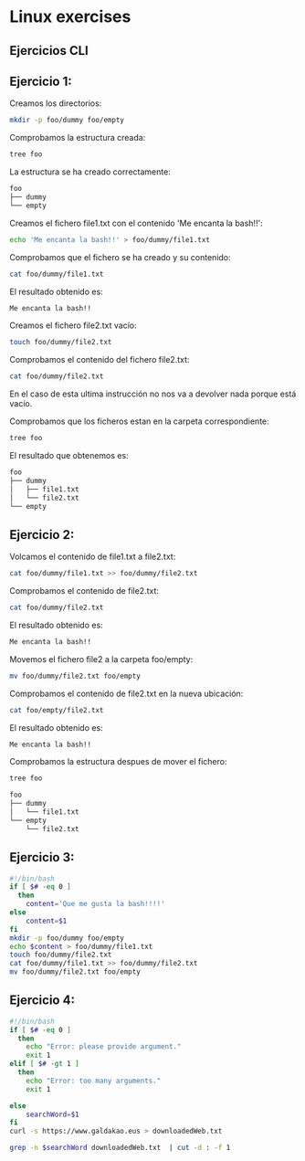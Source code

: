 # Linux exercises

## Ejercicios CLI

## Ejercicio 1:

Creamos los directorios:
```bash
mkdir -p foo/dummy foo/empty
```
Comprobamos la estructura creada:
```bash
tree foo
```
La estructura se ha creado correctamente:
```bash
foo
├── dummy
└── empty
```

Creamos el fichero file1.txt con el contenido 'Me encanta la bash!!':

```bash
echo 'Me encanta la bash!!' > foo/dummy/file1.txt
```
Comprobamos que el fichero se ha creado y su contenido:
```bash
cat foo/dummy/file1.txt
```
El resultado obtenido es:
```bash
Me encanta la bash!!
```
Creamos el fichero file2.txt vacío:
```bash
touch foo/dummy/file2.txt
```
Comprobamos el contenido del fichero file2.txt:
```bash
cat foo/dummy/file2.txt
```
En el caso de esta ultima instrucción no nos va a devolver nada porque está vacío.

Comprobamos que los ficheros estan en la carpeta correspondiente:
```bash
tree foo
```
El resultado que obtenemos es:
```bash
foo
├── dummy
│   ├── file1.txt
│   └── file2.txt
└── empty
```

## Ejercicio 2:
Volcamos el contenido de file1.txt a file2.txt:
```bash
cat foo/dummy/file1.txt >> foo/dummy/file2.txt
```
Comprobamos el contenido de file2.txt:
```bash
cat foo/dummy/file2.txt
```
El resultado obtenido es:
```bash
Me encanta la bash!!
```
Movemos el fichero file2 a la carpeta foo/empty:
```bash
mv foo/dummy/file2.txt foo/empty
```
Comprobamos el contenido de file2.txt en la nueva ubicación:
```bash
cat foo/empty/file2.txt
```
El resultado obtenido es:
```bash
Me encanta la bash!!
```
Comprobamos la estructura despues de mover el fichero:
```bash
tree foo
```
```bash
foo
├── dummy
│   └── file1.txt
└── empty
    └── file2.txt
```

## Ejercicio 3:
```bash
#!/bin/bash
if [ $# -eq 0 ]
  then
    content='Que me gusta la bash!!!!'
else
    content=$1
fi
mkdir -p foo/dummy foo/empty
echo $content > foo/dummy/file1.txt
touch foo/dummy/file2.txt
cat foo/dummy/file1.txt >> foo/dummy/file2.txt
mv foo/dummy/file2.txt foo/empty   
```

## Ejercicio 4:
```bash
#!/bin/bash
if [ $# -eq 0 ]
  then
    echo "Error: please provide argument."
    exit 1
elif [ $# -gt 1 ]
  then
    echo "Error: too many arguments."
    exit 1

else
    searchWord=$1
fi
curl -s https://www.galdakao.eus > downloadedWeb.txt

grep -n $searchWord downloadedWeb.txt  | cut -d : -f 1
```
